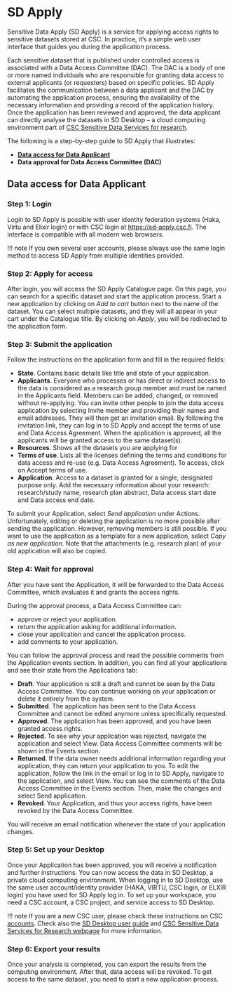 # SD Apply
Sensitive Data Apply (SD Apply) is a service for applying access rights to sensitive datasets stored at CSC. In practice, it’s a simple web user interface that guides you during the application process.

Each sensitive dataset that is published under controlled access is associated with a Data Access Committee (DAC). The DAC is a body of one or more named individuals who are responsible for granting data access to external applicants (or requesters) based on specific policies. SD Apply facilitates the communication between a data applicant and the DAC by automating the application process, ensuring the availability of the necessary information and providing a record of the application history. Once the application has been reviewed and approved, the data applicant can directly analyse the datasets in SD Desktop – a cloud computing environment part of [CSC Sensitive Data Services for research](https://research.csc.fi/sensitive-data-services-for-research).

The following is a step-by-step guide to SD Apply that illustrates: 

- **[Data access for Data Applicant](https://github.com/CSCfi/csc-user-guide/edit/wip-at-fega/docs/data/sensitive-data/sd-apply.md#data-access-for-data-applicant)**
- **Data approval for Data Access Committee (DAC)**

## Data access for Data Applicant
### Step 1: Login
Login to SD Apply is possible with user identity federation systems (Haka, Virtu and Elixir login) or with CSC login at https://sd-apply.csc.fi. The interface is compatible with all modern web browsers.

!!! note
    If you own several user accounts, please always use the same login method to access SD Apply from multiple identities provided.

### Step 2: Apply for access
After login, you will access the SD Apply Catalogue page. On this page, you can search for a specific dataset and start the application process. Start a new application by clicking on *Add to cart* button next to the name of the dataset. You can select multiple datasets, and they will all appear in your cart under the Catalogue title. By clicking on *Apply*, you will be redirected to the application form.

### Step 3: Submit the application
Follow the instructions on the application form and fill in the required fields:

- **State**. Contains basic details like title and state of your application.
- **Applicants**. Everyone who processes or has direct or indirect access to the data is considered as a research group member and must be named in the Applicants field. Members can be added, changed, or removed without re-applying. You can invite other people to join the data access application by selecting Invite member and providing their names and email addresses. They will then get an invitation email. By following the invitation link, they can log in to SD Apply and accept the terms of use and Data Access Agreement. When the application is approved, all the applicants will be granted access to the same dataset(s).
- **Resources**. Shows all the datasets you are applying for
- **Terms of use**. Lists all the licenses defining the terms and conditions for data access and re-use (e.g. Data Access Agreement). To access, click on Accept terms of use.
- **Application**. Access to a dataset is granted for a single, designated purpose only. Add the necessary information about your research: research/study name, research plan abstract, Data access start date and Data access end date.

To submit your Application, select *Send application* under Actions. Unfortunately, editing or deleting the application is no more possible after sending the application. However, removing members is still possible. If you want to use the application as a template for a new application, select *Copy as new application*. Note that the attachments (e.g. research plan) of your old application will also be copied.

### Step 4: Wait for approval
After you have sent the Application, it will be forwarded to the Data Access Committee, which evaluates it and grants the access rights.

During the approval process, a Data Access Committee can:
- approve or reject your application.
- return the application asking for additional information.
- close your application and cancel the application process.
- add comments to your application.

You can follow the approval process and read the possible comments from the Application events section. In addition, you can find all your applications and see their state from the Applications tab:

- **Draft**. Your application is still a draft and cannot be seen by the Data Access Committee. You can continue working on your application or delete it entirely from the system.
- **Submitted**. The application has been sent to the Data Access Committee and cannot be edited anymore unless specifically requested.
- **Approved**. The application has been approved, and you have been granted access rights.
- **Rejected**. To see why your application was rejected, navigate the application and select View. Data Access Committee comments will be shown in the Events section.
- **Returned**. If the data owner needs additional information regarding your application, they can return your application to you. To edit the application, follow the link in the email or log in to SD Apply, navigate to the application, and select View. You can see the comments of the Data Access Committee in the Events section. Then, make the changes and select Send application.
- **Revoked**. Your Application, and thus your access rights, have been revoked by the Data Access Committee.

You will receive an email notification whenever the state of your application changes.

### Step 5: Set up your Desktop
Once your Application has been approved, you will receive a notification and further instructions. You can now access the data in SD Desktop, a private cloud computing environment. When logging in to SD Desktop, use the same user account/identity provider (HAKA, VIRTU, CSC login, or ELXIR login) you have used for SD Apply log in. To set up your workspace, you need a CSC account, a CSC project, and service access to SD Desktop. 

!!! note
    If you are a new CSC user, please check these instructions on CSC [accounts](https://docs.csc.fi/accounts/). Check also the [SD Desktop user guide](https://docs.csc.fi/data/sensitive-data/sd_desktop/) and [CSC Sensitive Data Services for Research webpage](https://research.csc.fi/sensitive-data-services-for-research) for more information. 

### Step 6: Export your results
Once your analysis is completed, you can export the results from the computing environment. After that, data access will be revoked. To get access to the same dataset, you need to start a new application process.

